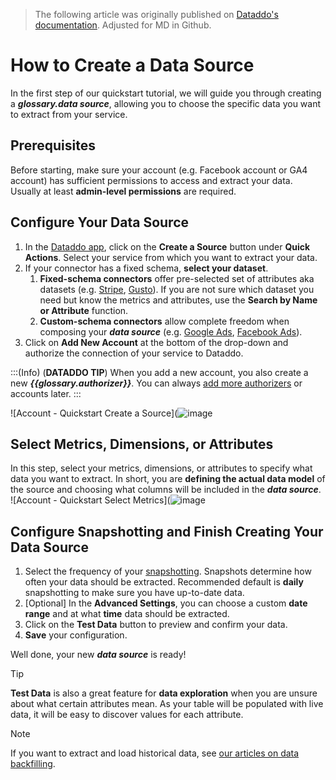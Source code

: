 > The following article was originally published on [Dataddo's documentation](https://docs.dataddo.com/docs/creating-a-data-source). Adjusted for MD in Github.

# How to Create a Data Source
In the first step of our quickstart tutorial, we will guide you through creating a ***glossary.data source***, allowing you to choose the specific data you want to extract from your service.

## Prerequisites
Before starting, make sure your account (e.g. Facebook account or GA4 account) has sufficient permissions to access and extract your data. Usually at least **admin-level permissions** are required.

## Configure Your Data Source

1. In the [Dataddo app](https://app.dataddo.com/), click on the **Create a Source** button under **Quick Actions**. Select your service from which you want to extract your data.
2. If your connector has a fixed schema, **select your dataset**.
    1. **Fixed-schema connectors** offer pre-selected set of attributes aka datasets (e.g. [Stripe](/docs/stripe), [Gusto](/docs/gusto)).  If you are not sure which dataset you need but know the metrics and attributes, use the **Search by Name or Attribute** function.
    2. **Custom-schema connectors** allow complete freedom when composing your ***data source*** (e.g. [Google Ads](/docs/google-ads), [Facebook Ads](/docs/facebook-ads)).
3. Click on **Add New Account** at the bottom of the drop-down and authorize the connection of your service to Dataddo.

:::(Info) (**DATADDO TIP**)
When you add a new account, you also create a new ***{{glossary.authorizer}}***. You can always [add more authorizers](/docs/authorized-services) or accounts later.
:::

![Account - Quickstart Create a Source](![image](https://github.com/mylinhpb/portfolio/assets/145331760/1048adfb-ea72-4a2f-843e-7f7fda2e717e)


## Select Metrics, Dimensions, or Attributes
In this step, select your metrics, dimensions, or attributes to specify what data you want to extract. In short, you are **defining the actual data model** of the source and choosing what columns will be included in the ***data source***.
![Account - Quickstart Select Metrics](![image](https://github.com/mylinhpb/portfolio/assets/145331760/e43ccb7f-277b-4d0b-ab67-89401aaa7f56)

## Configure Snapshotting and Finish Creating Your Data Source
1. Select the frequency of your [snapshotting](/docs/extraction). Snapshots determine how often your data should be extracted. Recommended default is **daily** snapshotting to make sure you have up-to-date data.
2. [Optional] In the **Advanced Settings**, you can choose a custom **date range** and at what **time** data should be extracted.
3. Click on the **Test Data** button to preview and confirm your data.
4. **Save** your configuration.

Well done, your new ***data source*** is ready!

> [!TIP]
> **Test Data** is also a great feature for **data exploration** when you are unsure about what certain attributes mean. As your table will be populated with live data, it will be easy to discover values for each attribute.


> [!NOTE]
> If you want to extract and load historical data, see [our articles on data backfilling](https://docs.dataddo.com/docs/data-backfilling).
